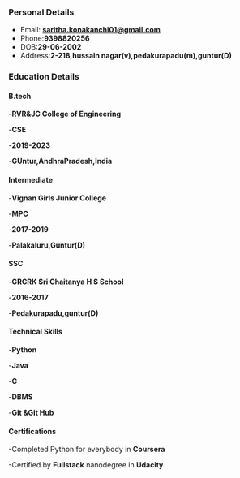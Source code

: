 ### Personal Details
- Email: **saritha.konakanchi01@gmail.com**
- Phone:**9398820256**
- DOB:**29-06-2002**
- Address:**2-218,hussain nagar(v),pedakurapadu(m),guntur(D)**

### Education Details
#### B.tech
  -**RVR&JC College of Engineering**
  
  -**CSE**
  
  -**2019-2023**
  
  -**GUntur,AndhraPradesh,India**
  
#### Intermediate
  -**Vignan Girls Junior College**
  
  -**MPC**
  
  -**2017-2019**
  
  -**Palakaluru,Guntur(D)**
  
#### SSC
  -**GRCRK Sri Chaitanya H S School**
  
  -**2016-2017**
  
  -**Pedakurapadu,guntur(D)**
  
#### Technical Skills
  -**Python**
  
  -**Java**
  
  -**C**
  
  -**DBMS**
  
  -**Git &Git Hub**
  
#### Certifications
-Completed Python for everybody in **Coursera**

-Certified by **Fullstack** nanodegree in **Udacity**
